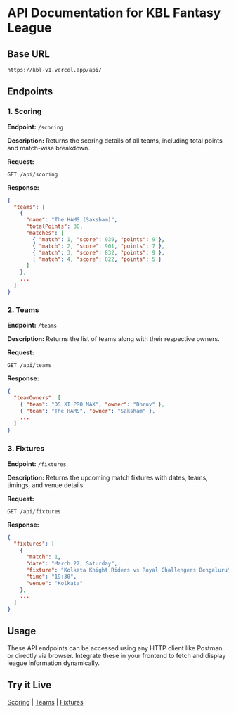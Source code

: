 # API Documentation for KBL Fantasy League

## Base URL
`https://kbl-v1.vercel.app/api/`

## Endpoints

### 1. Scoring
**Endpoint:** `/scoring`

**Description:**
Returns the scoring details of all teams, including total points and match-wise breakdown.

**Request:**
```http
GET /api/scoring
```

**Response:**
```json
{
  "teams": [
    {
      "name": "The HAMS (Saksham)",
      "totalPoints": 30,
      "matches": [
        { "match": 1, "score": 939, "points": 9 },
        { "match": 2, "score": 901, "points": 7 },
        { "match": 3, "score": 832, "points": 9 },
        { "match": 4, "score": 822, "points": 5 }
      ]
    },
    ...
  ]
}
```

### 2. Teams
**Endpoint:** `/teams`

**Description:**
Returns the list of teams along with their respective owners.

**Request:**
```http
GET /api/teams
```

**Response:**
```json
{
  "teamOwners": [
    { "team": "DS XI PRO MAX", "owner": "Dhruv" },
    { "team": "The HAMS", "owner": "Saksham" },
    ...
  ]
}
```

### 3. Fixtures
**Endpoint:** `/fixtures`

**Description:**
Returns the upcoming match fixtures with dates, teams, timings, and venue details.

**Request:**
```http
GET /api/fixtures
```

**Response:**
```json
{
  "fixtures": [
    {
      "match": 1,
      "date": "March 22, Saturday",
      "fixture": "Kolkata Knight Riders vs Royal Challengers Bengaluru",
      "time": "19:30",
      "venue": "Kolkata"
    },
    ...
  ]
}
```


## Usage
These API endpoints can be accessed using any HTTP client like Postman or directly via browser. Integrate these in your frontend to fetch and display league information dynamically.

## Try it Live
[Scoring](https://kbl-v1.vercel.app/api/scoring)  |  [Teams](https://kbl-v1.vercel.app/api/teams)  |  [Fixtures](https://kbl-v1.vercel.app/api/fixtures)  

